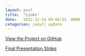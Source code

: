 ```yaml
---
layout: post
title:  "Links"
date:   2022-12-14 09:04:52 -0800
categories: jekyll update
--- 
```

[View the Project on GitHub][github-url]

[Final Presentation Slides][slides]

[github-url]:  https://github.com/cennettugce/ecg_GAN.git
[slides]:   https://docs.google.com/presentation/d/1IxLYXrXl3S2e92SNNIM4MWbC-1WgT72S/edit?usp=sharing&ouid=102486251546558444659&rtpof=true&sd=true

